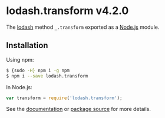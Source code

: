 # lodash.transform v4.2.0

The [lodash](https://lodash.com/) method `_.transform` exported as a [Node.js](https://nodejs.org/) module.

## Installation

Using npm:
```bash
$ {sudo -H} npm i -g npm
$ npm i --save lodash.transform
```

In Node.js:
```js
var transform = require('lodash.transform');
```

See the [documentation](https://lodash.com/docs#transform) or [package source](https://github.com/lodash/lodash/blob/4.2.0-npm-packages/lodash.transform) for more details.
